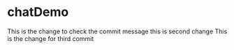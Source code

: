 # chatDemo
This is the change to check the commit message
this is second change
This is the change for third commit
